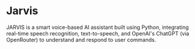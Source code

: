 # Jarvis
JARVIS is a smart voice-based AI assistant built using Python, integrating real-time speech recognition, text-to-speech, and OpenAI's ChatGPT (via OpenRouter) to understand and respond to user commands.
